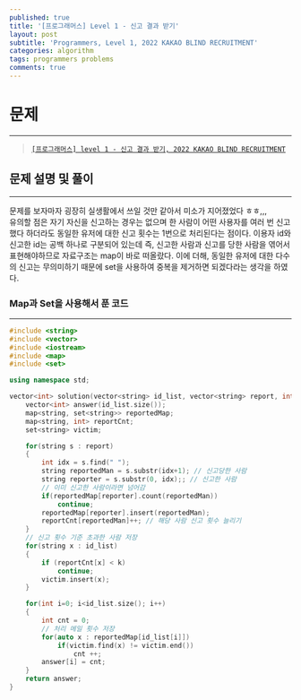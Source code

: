 ```yaml
---
published: true
title: '[프로그래머스] Level 1 - 신고 결과 받기'
layout: post
subtitle: 'Programmers, Level 1, 2022 KAKAO BLIND RECRUITMENT'
categories: algorithm
tags: programmers problems
comments: true
---
```


# **문제**
---
> [`[프로그래머스] level 1 - 신고 결과 받기, 2022 KAKAO BLIND RECRUITMENT`](https://programmers.co.kr/learn/courses/30/lessons/92334)

## **문제 설명 및 풀이**
---
문제를 보자마자 굉장히 실생활에서 쓰일 것만 같아서 미소가 지어졌었다 ㅎㅎ,,,  
유의할 점은 자기 자신을 신고하는 경우는 없으며 한 사람이 어떤 사용자를 여러 번 신고했다 하더라도 동일한 유저에 대한 신고 횟수는 1번으로 처리된다는 점이다. 이용자 id와 신고한 id는 공백 하나로 구분되어 있는데 즉, 신고한 사람과 신고를 당한 사람을 엮어서 표현해야하므로 자료구조는 map이 바로 떠올랐다. 이에 더해, 동일한 유저에 대한 다수의 신고는 무의미하기 때문에 set을 사용하여 중복을 제거하면 되겠다라는 생각을 하였다.

### **Map과 Set을 사용해서 푼 코드**
---

```cpp  
#include <string>
#include <vector>
#include <iostream>
#include <map>
#include <set>

using namespace std;

vector<int> solution(vector<string> id_list, vector<string> report, int k) {
    vector<int> answer(id_list.size());
    map<string, set<string>> reportedMap;
    map<string, int> reportCnt;
    set<string> victim;

    for(string s : report)
    {
        int idx = s.find(" ");
        string reportedMan = s.substr(idx+1); // 신고당한 사람
        string reporter = s.substr(0, idx);; // 신고한 사람
        // 이미 신고한 사람이라면 넘어감
        if(reportedMap[reporter].count(reportedMan))
            continue;
        reportedMap[reporter].insert(reportedMan);
        reportCnt[reportedMan]++; // 해당 사람 신고 횟수 늘리기
    }
    // 신고 횟수 기준 초과한 사람 저장
    for(string x : id_list)
    {
        if (reportCnt[x] < k)
            continue;
        victim.insert(x);
    }

    for(int i=0; i<id_list.size(); i++)
    {
        int cnt = 0;
        // 처리 메일 횟수 저장
        for(auto x : reportedMap[id_list[i]])
            if(victim.find(x) != victim.end())
                cnt ++;
        answer[i] = cnt;
    }
    return answer;
}

